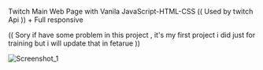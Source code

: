 Twitch Main Web Page with Vanila JavaScript-HTML-CSS (( Used by twitch Api )) + Full responsive 

(( Sory if have some problem in this project , it's my first project i did just for training but i will update that in fetarue ))

![Screenshot_1](https://github.com/ShahabMorgan/TwitchCloneVanila/assets/143191497/ec167455-1588-44a5-b203-007cba46a210)
